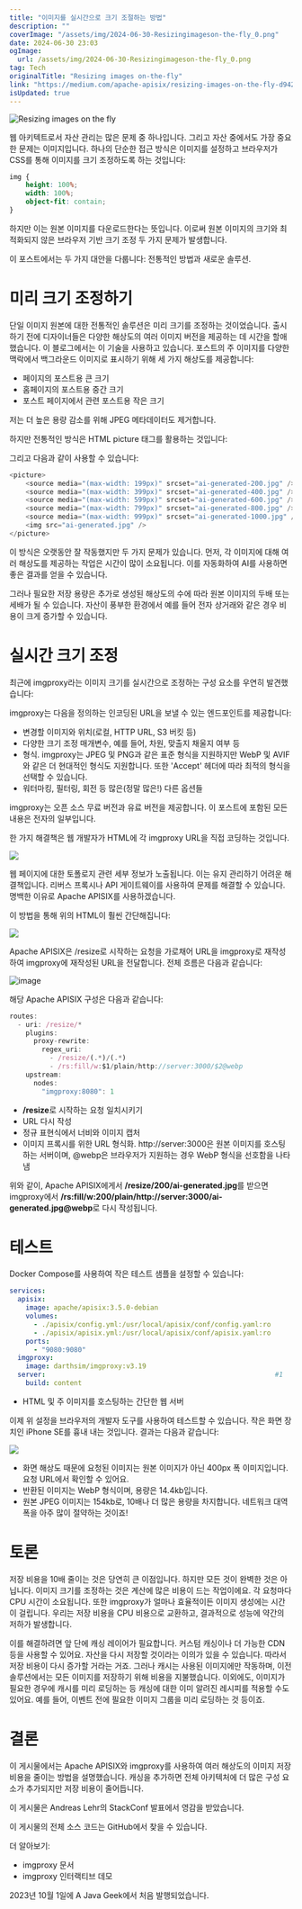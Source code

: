 ```yaml
---
title: "이미지를 실시간으로 크기 조절하는 방법"
description: ""
coverImage: "/assets/img/2024-06-30-Resizingimageson-the-fly_0.png"
date: 2024-06-30 23:03
ogImage: 
  url: /assets/img/2024-06-30-Resizingimageson-the-fly_0.png
tag: Tech
originalTitle: "Resizing images on-the-fly"
link: "https://medium.com/apache-apisix/resizing-images-on-the-fly-d942485a9608"
isUpdated: true
---
```







![Resizing images on the fly](/assets/img/2024-06-30-Resizingimageson-the-fly_0.png)

웹 아키텍트로서 자산 관리는 많은 문제 중 하나입니다. 그리고 자산 중에서도 가장 중요한 문제는 이미지입니다. 하나의 단순한 접근 방식은 이미지를 설정하고 브라우저가 CSS를 통해 이미지를 크기 조정하도록 하는 것입니다:

```css
img {
    height: 100%;
    width: 100%;
    object-fit: contain;
}
```

하지만 이는 원본 이미지를 다운로드한다는 뜻입니다. 이로써 원본 이미지의 크기와 최적화되지 않은 브라우저 기반 크기 조정 두 가지 문제가 발생합니다.


<div class="content-ad"></div>

이 포스트에서는 두 가지 대안을 다룹니다: 전통적인 방법과 새로운 솔루션.

# 미리 크기 조정하기

단일 이미지 원본에 대한 전통적인 솔루션은 미리 크기를 조정하는 것이었습니다. 출시하기 전에 디자이너들은 다양한 해상도의 여러 이미지 버전을 제공하는 데 시간을 할애했습니다. 이 블로그에서는 이 기술을 사용하고 있습니다. 포스트의 주 이미지를 다양한 맥락에서 백그라운드 이미지로 표시하기 위해 세 가지 해상도를 제공합니다:

- 페이지의 포스트용 큰 크기
- 홈페이지의 포스트용 중간 크기
- 포스트 페이지에서 관련 포스트용 작은 크기

<div class="content-ad"></div>

저는 더 높은 용량 감소를 위해 JPEG 메타데이터도 제거합니다.

하지만 전통적인 방식은 HTML picture 태그를 활용하는 것입니다:

그리고 다음과 같이 사용할 수 있습니다:

```js
<picture>
    <source media="(max-width: 199px)" srcset="ai-generated-200.jpg" />
    <source media="(max-width: 399px)" srcset="ai-generated-400.jpg" />
    <source media="(max-width: 599px)" srcset="ai-generated-600.jpg" />
    <source media="(max-width: 799px)" srcset="ai-generated-800.jpg" />
    <source media="(max-width: 999px)" srcset="ai-generated-1000.jpg" />
    <img src="ai-generated.jpg" />
</picture>
```

<div class="content-ad"></div>

이 방식은 오랫동안 잘 작동했지만 두 가지 문제가 있습니다. 먼저, 각 이미지에 대해 여러 해상도를 제공하는 작업은 시간이 많이 소요됩니다. 이를 자동화하여 AI를 사용하면 좋은 결과를 얻을 수 있습니다.

그러나 필요한 저장 용량은 추가로 생성된 해상도의 수에 따라 원본 이미지의 두배 또는 세배가 될 수 있습니다. 자산이 풍부한 환경에서 예를 들어 전자 상거래와 같은 경우 비용이 크게 증가할 수 있습니다.

# 실시간 크기 조정

최근에 imgproxy라는 이미지 크기를 실시간으로 조정하는 구성 요소를 우연히 발견했습니다:

<div class="content-ad"></div>

imgproxy는 다음을 정의하는 인코딩된 URL을 보낼 수 있는 엔드포인트를 제공합니다:
- 변경할 이미지와 위치(로컬, HTTP URL, S3 버킷 등)
- 다양한 크기 조정 매개변수, 예를 들어, 차원, 맞출지 채울지 여부 등
- 형식. imgproxy는 JPEG 및 PNG과 같은 표준 형식을 지원하지만 WebP 및 AVIF와 같은 더 현대적인 형식도 지원합니다. 또한 'Accept' 헤더에 따라 최적의 형식을 선택할 수 있습니다.
- 워터마킹, 필터링, 회전 등 많은(정말 많은!) 다른 옵션들

imgproxy는 오픈 소스 무료 버전과 유료 버전을 제공합니다. 이 포스트에 포함된 모든 내용은 전자의 일부입니다.

한 가지 해결책은 웹 개발자가 HTML에 각 imgproxy URL을 직접 코딩하는 것입니다.

<div class="content-ad"></div>


<picture>
    <source media="(max-width: 199px)" srcset="http://imgproxy:8080//rs:fill/w:200/plain/http://server:3000/ai-generated.jpg@webp" />
    <source media="(max-width: 399px)" srcset="http://imgproxy:8080//rs:fill/w:400/plain/http://server:3000/ai-generated.jpg@webp" />
    <source media="(max-width: 599px)" srcset="http://imgproxy:8080//rs:fill/w:600/plain/http://server:3000/ai-generated.jpg@webp" />
    <source media="(max-width: 799px)" srcset="http://imgproxy:8080//rs:fill/w:800/plain/http://server:3000/ai-generated.jpg@webp" />
    <source media="(max-width: 999px)" srcset="http://imgproxy:8080//rs:fill/w:1000/plain/http://server:3000/ai-generated.jpg@webp" />
    <img src="ai-generated.jpg" />
</picture>


웹 페이지에 대한 토폴로지 관련 세부 정보가 노출됩니다. 이는 유지 관리하기 어려운 해결책입니다. 리버스 프록시나 API 게이트웨이를 사용하여 문제를 해결할 수 있습니다. 명백한 이유로 Apache APISIX를 사용하겠습니다.

이 방법을 통해 위의 HTML이 훨씬 간단해집니다:


<picture>
    <source media="(max-width: 199px)" srcset="/resize/200/ai-generated.jpg" />
    <source media="(max-width: 399px)" srcset="/resize/400/ai-generated.jpg" />
    <source media="(max-width: 599px)" srcset="/resize/600/ai-generated.jpg" />
    <source media="(max-width: 799px)" srcset="/resize/800/ai-generated.jpg" />
    <source media="(max-width: 999px)" srcset="/resize/1000/ai-generated.jpg" />
    <img src="ai-generated.jpg" />
</picture>


<div class="content-ad"></div>

Apache APISIX은 /resize로 시작하는 요청을 가로채어 URL을 imgproxy로 재작성하여 imgproxy에 재작성된 URL을 전달합니다. 전체 흐름은 다음과 같습니다:

![image](/assets/img/2024-06-30-Resizingimageson-the-fly_1.png)

해당 Apache APISIX 구성은 다음과 같습니다:

```js
routes:
  - uri: /resize/*
    plugins:
      proxy-rewrite:
        regex_uri:
          - /resize/(.*)/(.*)
          - /rs:fill/w:$1/plain/http://server:3000/$2@webp
    upstream:
      nodes:
        "imgproxy:8080": 1
```

<div class="content-ad"></div>

- **/resize**로 시작하는 요청 일치시키기
- URL 다시 작성
- 정규 표현식에서 너비와 이미지 캡처
- 이미지 프록시를 위한 URL 형식화. http://server:3000은 원본 이미지를 호스팅하는 서버이며, @webp은 브라우저가 지원하는 경우 WebP 형식을 선호함을 나타냄

위와 같이, Apache APISIX에게서 **/resize/200/ai-generated.jpg**를 받으면 imgproxy에서 **/rs:fill/w:200/plain/http://server:3000/ai-generated.jpg@webp**로 다시 작성됩니다.

# 테스트

Docker Compose를 사용하여 작은 테스트 샘플을 설정할 수 있습니다:

<div class="content-ad"></div>

```yaml
services:
  apisix:
    image: apache/apisix:3.5.0-debian
    volumes:
      - ./apisix/config.yml:/usr/local/apisix/conf/config.yaml:ro
      - ./apisix/apisix.yml:/usr/local/apisix/conf/apisix.yaml:ro
    ports:
      - "9080:9080"
  imgproxy:
    image: darthsim/imgproxy:v3.19
  server:                                                         #1
    build: content
```

- HTML 및 주 이미지를 호스팅하는 간단한 웹 서버

이제 위 설정을 브라우저의 개발자 도구를 사용하여 테스트할 수 있습니다. 작은 화면 장치인 iPhone SE를 흉내 내는 것입니다. 결과는 다음과 같습니다:

<img src="/assets/img/2024-06-30-Resizingimageson-the-fly_2.png" />


<div class="content-ad"></div>

- 화면 해상도 때문에 요청된 이미지는 원본 이미지가 아닌 400px 폭 이미지입니다. 요청 URL에서 확인할 수 있어요.
- 반환된 이미지는 WebP 형식이며, 용량은 14.4kb입니다.
- 원본 JPEG 이미지는 154kb로, 10배나 더 많은 용량을 차지합니다. 네트워크 대역폭을 아주 많이 절약하는 것이죠!

# 토론

저장 비용을 10배 줄이는 것은 당연히 큰 이점입니다. 하지만 모든 것이 완벽한 것은 아닙니다. 이미지 크기를 조정하는 것은 계산에 많은 비용이 드는 작업이에요. 각 요청마다 CPU 시간이 소요됩니다. 또한 imgproxy가 얼마나 효율적이든 이미지 생성에는 시간이 걸립니다. 우리는 저장 비용을 CPU 비용으로 교환하고, 결과적으로 성능에 약간의 저하가 발생합니다.

이를 해결하려면 앞 단에 캐싱 레이어가 필요합니다. 커스텀 캐싱이나 더 가능한 CDN 등을 사용할 수 있어요. 자산을 다시 저장할 것이라는 이의가 있을 수 있습니다. 따라서 저장 비용이 다시 증가할 거라는 거죠. 그러나 캐시는 사용된 이미지에만 작동하며, 이전 솔루션에서는 모든 이미지를 저장하기 위해 비용을 지불했습니다. 이외에도, 이미지가 필요한 경우에 캐시를 미리 로딩하는 등 캐싱에 대한 이미 알려진 레시피를 적용할 수도 있어요. 예를 들어, 이벤트 전에 필요한 이미지 그룹을 미리 로딩하는 것 등이죠.

<div class="content-ad"></div>

# 결론

이 게시물에서는 Apache APISIX와 imgproxy를 사용하여 여러 해상도의 이미지 저장 비용을 줄이는 방법을 설명했습니다. 캐싱을 추가하면 전체 아키텍처에 더 많은 구성 요소가 추가되지만 저장 비용이 줄어듭니다.

이 게시물은 Andreas Lehr의 StackConf 발표에서 영감을 받았습니다.

이 게시물의 전체 소스 코드는 GitHub에서 찾을 수 있습니다.

<div class="content-ad"></div>

더 알아보기:

- imgproxy 문서
- imgproxy 인터랙티브 데모

2023년 10월 1일에 A Java Geek에서 처음 발행되었습니다.